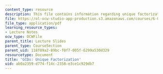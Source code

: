 ```yaml
---
content_type: resource
description: This file contains information regarding unique factorization.
file: https://ol-ocw-studio-app-production.s3.amazonaws.com/courses/6-042j-mathematics-for-computer-science-spring-2015/ab0a2359d774f14c2358e3ce1c929db7_MIT6_042JS15_UniqueFactor.pdf
file_type: application/pdf
learning_resource_types:
- Lecture Notes
ocw_type: OCWFile
parent_title: Lecture Slides
parent_type: CourseSection
parent_uid: 118f09a2-89bc-f0f7-005f-6299a530d329
resourcetype: Document
title: 'GCDs: Unique Factorization'
uid: ab0a2359-d774-f14c-2358-e3ce1c929db7
---
```

